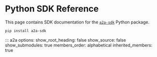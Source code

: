 # Python SDK Reference

This page contains SDK documentation for the [`a2a-sdk`](https://github.com/google-a2a/a2a-python) Python package.

```sh
pip install a2a-sdk
```

::: a2a
options:
show_root_heading: false
show_source: false
show_submodules: true
members_order: alphabetical
inherited_members: true

